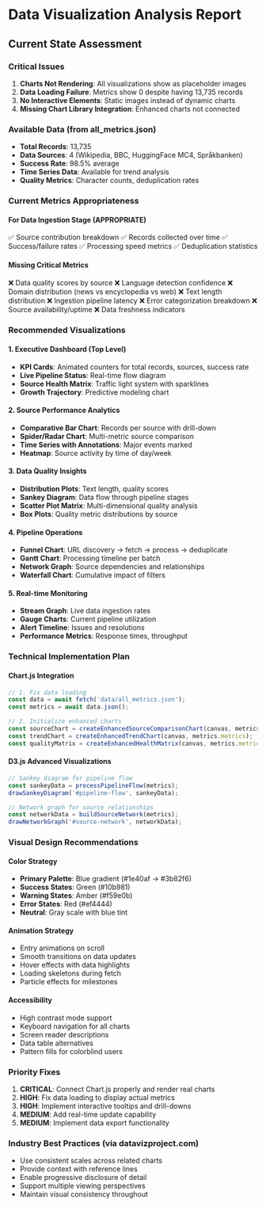 # Data Visualization Analysis Report
## Current State Assessment

### Critical Issues
1. **Charts Not Rendering**: All visualizations show as placeholder images
2. **Data Loading Failure**: Metrics show 0 despite having 13,735 records
3. **No Interactive Elements**: Static images instead of dynamic charts
4. **Missing Chart Library Integration**: Enhanced charts not connected

### Available Data (from all_metrics.json)
- **Total Records**: 13,735
- **Data Sources**: 4 (Wikipedia, BBC, HuggingFace MC4, Språkbanken)
- **Success Rate**: 98.5% average
- **Time Series Data**: Available for trend analysis
- **Quality Metrics**: Character counts, deduplication rates

### Current Metrics Appropriateness

#### For Data Ingestion Stage (APPROPRIATE)
✅ Source contribution breakdown
✅ Records collected over time
✅ Success/failure rates
✅ Processing speed metrics
✅ Deduplication statistics

#### Missing Critical Metrics
❌ Data quality scores by source
❌ Language detection confidence
❌ Domain distribution (news vs encyclopedia vs web)
❌ Text length distribution
❌ Ingestion pipeline latency
❌ Error categorization breakdown
❌ Source availability/uptime
❌ Data freshness indicators

### Recommended Visualizations

#### 1. Executive Dashboard (Top Level)
- **KPI Cards**: Animated counters for total records, sources, success rate
- **Live Pipeline Status**: Real-time flow diagram
- **Source Health Matrix**: Traffic light system with sparklines
- **Growth Trajectory**: Predictive modeling chart

#### 2. Source Performance Analytics
- **Comparative Bar Chart**: Records per source with drill-down
- **Spider/Radar Chart**: Multi-metric source comparison
- **Time Series with Annotations**: Major events marked
- **Heatmap**: Source activity by time of day/week

#### 3. Data Quality Insights
- **Distribution Plots**: Text length, quality scores
- **Sankey Diagram**: Data flow through pipeline stages
- **Scatter Plot Matrix**: Multi-dimensional quality analysis
- **Box Plots**: Quality metric distributions by source

#### 4. Pipeline Operations
- **Funnel Chart**: URL discovery → fetch → process → deduplicate
- **Gantt Chart**: Processing timeline per batch
- **Network Graph**: Source dependencies and relationships
- **Waterfall Chart**: Cumulative impact of filters

#### 5. Real-time Monitoring
- **Stream Graph**: Live data ingestion rates
- **Gauge Charts**: Current pipeline utilization
- **Alert Timeline**: Issues and resolutions
- **Performance Metrics**: Response times, throughput

### Technical Implementation Plan

#### Chart.js Integration
```javascript
// 1. Fix data loading
const data = await fetch('data/all_metrics.json');
const metrics = await data.json();

// 2. Initialize enhanced charts
const sourceChart = createEnhancedSourceComparisonChart(canvas, metrics.metrics);
const trendChart = createEnhancedTrendChart(canvas, metrics.metrics);
const qualityMatrix = createEnhancedHealthMatrix(canvas, metrics.metrics);
```

#### D3.js Advanced Visualizations
```javascript
// Sankey diagram for pipeline flow
const sankeyData = processPipelineFlow(metrics);
drawSankeyDiagram('#pipeline-flow', sankeyData);

// Network graph for source relationships
const networkData = buildSourceNetwork(metrics);
drawNetworkGraph('#source-network', networkData);
```

### Visual Design Recommendations

#### Color Strategy
- **Primary Palette**: Blue gradient (#1e40af → #3b82f6)
- **Success States**: Green (#10b981)
- **Warning States**: Amber (#f59e0b)
- **Error States**: Red (#ef4444)
- **Neutral**: Gray scale with blue tint

#### Animation Strategy
- Entry animations on scroll
- Smooth transitions on data updates
- Hover effects with data highlights
- Loading skeletons during fetch
- Particle effects for milestones

#### Accessibility
- High contrast mode support
- Keyboard navigation for all charts
- Screen reader descriptions
- Data table alternatives
- Pattern fills for colorblind users

### Priority Fixes
1. **CRITICAL**: Connect Chart.js properly and render real charts
2. **HIGH**: Fix data loading to display actual metrics
3. **HIGH**: Implement interactive tooltips and drill-downs
4. **MEDIUM**: Add real-time update capability
5. **MEDIUM**: Implement data export functionality

### Industry Best Practices (via datavizproject.com)
- Use consistent scales across related charts
- Provide context with reference lines
- Enable progressive disclosure of detail
- Support multiple viewing perspectives
- Maintain visual consistency throughout

